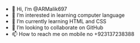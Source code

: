 - 👋 Hi, I’m @ARMalik697
- 👀 I’m interested in learning computer language
- 🌱 I’m currently learning HTML and CSS
- 💞️ I’m looking to collaborate on GitHub
- 📫 How to reach me on mobile no +923137238388

<!---
ARMalik697/ARMalik697 is a ✨ special ✨ repository because its `README.md` (this file) appears on your GitHub profile.
You can click the Preview link to take a look at your changes.
--->
